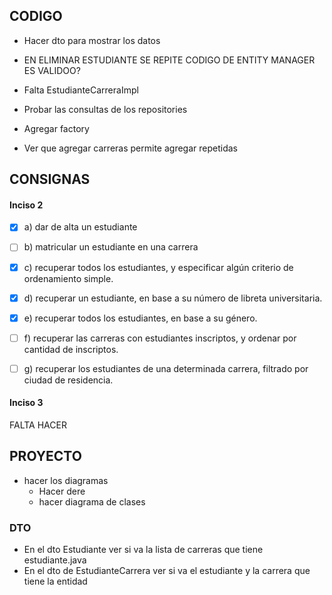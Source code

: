 ## CODIGO
 - Hacer dto para mostrar los datos
 
 - EN ELIMINAR ESTUDIANTE SE REPITE CODIGO DE ENTITY MANAGER ES VALIDOO? 
 - Falta EstudianteCarreraImpl
 - Probar las consultas de los repositories 
 - Agregar factory
 - Ver que agregar carreras permite agregar repetidas

## CONSIGNAS
#### Inciso 2 
- [x] a) dar de alta un estudiante
- [ ] b) matricular un estudiante en una carrera
- [X] c) recuperar todos los estudiantes, y especificar algún criterio de ordenamiento simple.
- [X] d) recuperar un estudiante, en base a su número de libreta universitaria.
- [x] e) recuperar todos los estudiantes, en base a su género.
- [ ] f) recuperar las carreras con estudiantes inscriptos, y ordenar por cantidad de inscriptos.
- [ ] g) recuperar los estudiantes de una determinada carrera, filtrado por ciudad de residencia.


#### Inciso 3
 FALTA HACER

## PROYECTO
 - hacer los diagramas
   - Hacer dere
   - hacer diagrama de clases
### DTO
- En el dto Estudiante ver si va la lista de carreras que tiene estudiante.java
- En el dto de EstudianteCarrera ver si va el estudiante y la carrera que tiene la entidad
